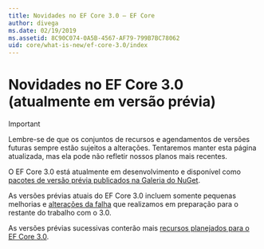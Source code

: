 ```yaml
---
title: Novidades no EF Core 3.0 – EF Core
author: divega
ms.date: 02/19/2019
ms.assetid: 8C90C074-0A5B-4567-AF79-799B7BC78062
uid: core/what-is-new/ef-core-3.0/index
---
```


# <a name="what-is-new-in-ef-core-30-currently-in-preview"></a>Novidades no EF Core 3.0 (atualmente em versão prévia)

> [!IMPORTANT]
> Lembre-se de que os conjuntos de recursos e agendamentos de versões futuras sempre estão sujeitos a alterações. Tentaremos manter esta página atualizada, mas ela pode não refletir nossos planos mais recentes.

O EF Core 3.0 está atualmente em desenvolvimento e disponível como [pacotes de versão prévia publicados na Galeria do NuGet](https://www.nuget.org/packages/Microsoft.EntityFrameworkCore/). 

As versões prévias atuais do EF Core 3.0 incluem somente pequenas melhorias e [alterações da falha](xref:core/what-is-new/ef-core-3.0/breaking-changes) que realizamos em preparação para o restante do trabalho com o 3.0. 

As versões prévias sucessivas conterão mais [recursos planejados para o EF Core 3.0](xref:core/what-is-new/ef-core-3.0/features).